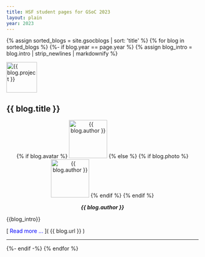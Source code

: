 ```yaml
---
title: HSF student pages for GSoC 2023
layout: plain
year: 2023
---
```


{% assign sorted_blogs = site.gsocblogs | sort: 'title' %}
{% for blog in sorted_blogs %}
{%- if blog.year == page.year %}
{% assign blog_intro = blog.intro | strip_newlines | markdownify %}
<div class="blog-header" style="text-align: left">
  <div class="row">
    <div class="col-sm-2">
      <img src="/images/{{ blog.logo }}" alt="{{ blog.project }}" width="80px">
    </div>
    <div class="col-sm-7" style="text-align: left;">
      <h2>{{ blog.title }}</h2>
    </div> 
    <div class="col-sm-3" style="text-align: center;">
      {% if blog.avatar %}
      <img src="{{ blog.avatar }}" alt="{{ blog.author }}" width="100px">
      {% else %}
        {% if blog.photo %}
        <img src="/images/{{ blog.photo }}" alt="{{ blog.author }}" width="100px">
        {% endif %}
      {% endif %}
      <p style="font-weight: bold; text-align: center; font-style: oblique;"> {{ blog.author }}</p> 
    </div>
  </div>
</div>
{{blog_intro}}

[ <span style="color:blue">Read more ...</span> ]( {{ blog.url }} )
<hr>
{%- endif -%}
{% endfor %}

